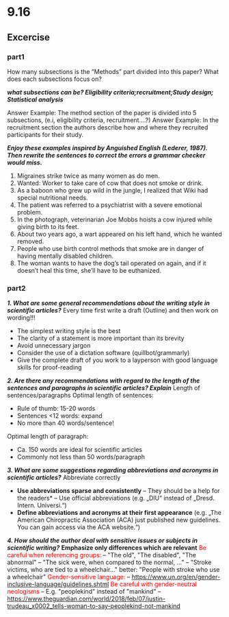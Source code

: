 # 9.16

## Excercise

### part1

How many subsections is the “Methods” part divided into this paper? 
What does each subsections focus on?

***what subsections can be?
Eligibility criteria;recruitment;Study design;
Statistical analysis***

Answer Example: The method section of the paper is divided into 5 subsections, (e.i, eligibility criteria, recruitment....?)
Answer Example: In the recruitment section the authors describe how and where they recruited participants for their study.

***Enjoy   these   examples   inspired   by   Anguished   English   (Lederer,   1987).   Then 
rewrite  the  sentences  to  correct  the  errors  a  grammar  checker  would  miss.***
1. Migraines  strike  twice  as  many  women  as  do  men.
2. Wanted:  Worker  to  take  care  of  cow  that  does  not  smoke  or  drink.
3. As   a   baboon   who   grew   up   wild   in   the   jungle,   I   realized   that   Wiki   had 
special  nutritional  needs.
4. The patient was referred to a psychiatrist with a severe emotional problem.
5. In   the   photograph,   veterinarian   Joe   Mobbs   hoists   a   cow   injured   while 
giving  birth  to  its  feet.
6. About  two  years  ago,  a  wart  appeared  on  his  left  hand,  which  he  wanted 
removed.
7. People  who  use  birth  control  methods  that  smoke  are  in  danger  of  having 
mentally  disabled  children.
8. The woman wants to have the dog’s tail operated on again, and if it doesn’t 
heal  this  time,  she’ll  have  to  be  euthanized.

### part2

***1. What are some general recommendations about the writing style in scientific articles?***
Every time first write a draft (Outline) and then work on wording!!!

- The simplest writing style is the best
- The clarity of a statement is more important than its brevity
- Avoid unnecessary jargon
- Consider the use of a dictation software (quillbot/grammarly)
- Give the complete draft of you work to a layperson with good language skills for proof-reading

***2. Are there any recommendations with regard to the length of the sentences and paragraphs in scientific articles? Explain***
Length of sentences/paragraphs
Optimal length of sentences:
- Rule of thumb: 15-20 words
- Sentences <12 words: expand
- No more than 40 words/sentence!

Optimal length of paragraph:
- Ca. 150 words are ideal for scientific articles
- Commonly not less than 50 words/paragraph

***3. What are some suggestions regarding abbreviations and acronyms in scientific articles?***
Abbreviate correctly
- **Use abbreviations sparse and consistently**
– They should be a help for the readers*
– Use official abbreviations (e.g. „DIU“ instead of „Dresd. 
Intern. Universi.“)
- **Define abbreviations and acronyms at their first appearance** (e.g. „The American Chiropractic
Association (ACA) just published new guidelines. You can gain access via the ACA website.“)

***4. How should the author deal with sensitive issues or subjects in scientific writing?***
**Emphasize only differences which are relevant**
<font color=red>Be careful when referencing groups:</font>
– "The old", "The disabled", "The abnormal" 
– "The sick were, when compared to the normal, …"
– "Stroke victims, who are tied to a wheelchair…" better: "People with stroke who use a wheelchair"
<font color=red>Gender-sensitive language:</font>
– https://www.un.org/en/gender-inclusive-language/guidelines.shtml
<font color=red>Be careful with gender-neutral neologisms</font>
– E.g. "peoplekind" instead of "mankind"
– https://www.theguardian.com/world/2018/feb/07/justin-trudeau_x0002_tells-woman-to-say-peoplekind-not-mankind
